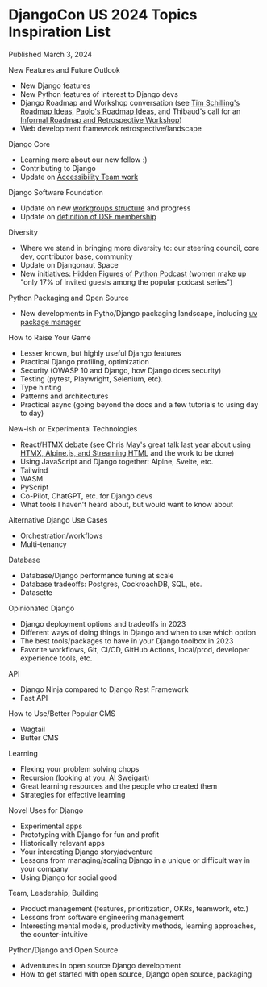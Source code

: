 # DjangoCon US 2024 Topics Inspiration List

Published March 3, 2024

New Features and Future Outlook
* New Django features
* New Python features of interest to Django devs
* Django Roadmap and Workshop conversation (see [Tim Schilling's Roadmap Ideas](https://www.better-simple.com/django/2024/01/25/informal-django-roadmap/), [Paolo's Roadmap Ideas](https://www.paulox.net/2024/01/19/my-django-roadmap-ideas/), and Thibaud's call for an [Informal Roadmap and Retrospective Workshop](https://forum.djangoproject.com/t/informal-roadmap-retrospective-workshops-for-django/26835 ))
* Web development framework retrospective/landscape

Django Core
* Learning more about our new fellow :)
* Contributing to Django
* Update on [Accessibility Team work](https://www.djangoproject.com/weblog/2024/feb/10/django-accessibility-in-2023-and-beyond/)

Django Software Foundation
* Update on new [workgroups structure](https://github.com/django/dsf-working-groups) and progress
* Update on [definition of DSF membership](https://www.djangoproject.com/weblog/2024/jan/10/dsf-membership/)

Diversity
* Where we stand in bringing more diversity to: our steering council, core dev, contributor base, community
* Update on Djangonaut Space
* New initiatives: [Hidden Figures of Python Podcast](https://pypodcats.live/) (women make up "only 17% of invited guests among the popular podcast series")

Python Packaging and Open Source
* New developments in Pytho/Django packaging landscape, including [uv package manager](https://github.com/astral-sh/uv)

How to Raise Your Game
* Lesser known, but highly useful Django features
* Practical Django profiling, optimization
* Security (OWASP 10 and Django, how Django does security)
* Testing (pytest, Playwright, Selenium, etc). 
* Type hinting
* Patterns and architectures
* Practical async (going beyond the docs and a few tutorials to using day to day)

New-ish or Experimental Technologies
* React/HTMX debate (see Chris May's great talk last year about using [HTMX, Alpine.js, and Streaming HTML](https://youtu.be/kYV8K71pY64?si=JQLO3HGPo87Sef41) and the work to be done)
* Using JavaScript and Django together: Alpine, Svelte, etc. 
* Tailwind
* WASM
* PyScript
* Co-Pilot, ChatGPT, etc. for Django devs 
* What tools I haven't heard about, but would want to know about

Alternative Django Use Cases
* Orchestration/workflows
* Multi-tenancy

Database
* Database/Django performance tuning at scale
* Database tradeoffs: Postgres, CockroachDB, SQL, etc. 
* Datasette

Opinionated Django
* Django deployment options and tradeoffs in 2023
* Different ways of doing things in Django and when to use which option
* The best tools/packages to have in your Django toolbox in 2023
* Favorite workflows, Git, CI/CD, GitHub Actions, local/prod, developer experience tools, etc. 

API
* Django Ninja compared to Django Rest Framework
* Fast API

How to Use/Better Popular CMS
* Wagtail
* Butter CMS

Learning
* Flexing your problem solving chops
* Recursion (looking at you, [Al Sweigart](https://inventwithpython.com/recursion/))
* Great learning resources and the people who created them
* Strategies for effective learning
  
Novel Uses for Django
* Experimental apps
* Prototyping with Django for fun and profit
* Historically relevant apps
* Your interesting Django story/adventure
* Lessons from managing/scaling Django in a unique or difficult way in your company
* Using Django for social good

Team, Leadership, Building
* Product management (features, prioritization, OKRs, teamwork, etc.)
* Lessons from software engineering management
* Interesting mental models, productivity methods, learning approaches, the counter-intuitive

Python/Django and Open Source
* Adventures in open source Django development
* How to get started with open source, Django open source, packaging

<!--
For even more ideas, see my fellow DEFNA Board Member Jeff Triplett's [list](https://jefftriplett.com/2023/djangocon-us-talks-i-d-like-to-see-2023-edition/).
-->
